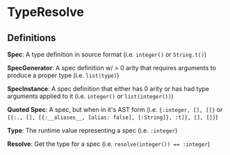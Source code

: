 # TypeResolve

## Definitions

**Spec**: A type definition in source format (i.e. `integer()` or `String.t()`)

**SpecGenerator**: A spec definition w/ > 0 arity that requires arguments to produce a proper type (i.e. `list(type)`)

**SpecInstance**: A spec definition that either has 0 arity or has had type arguments applied to it (i.e. `integer()` or `list(integer())`)

**Quoted Spec**: A spec, but when in it's AST form (i.e. `{:integer, [], []}` or `{{:., [], [{:__aliases__, [alias: false], [:String]}, :t]}, [], []}`)

**Type**: The runtime value representing a spec (i.e. `:integer`)

**Resolve**: Get the type for a spec (i.e. `resolve(integer()) == :integer`)
